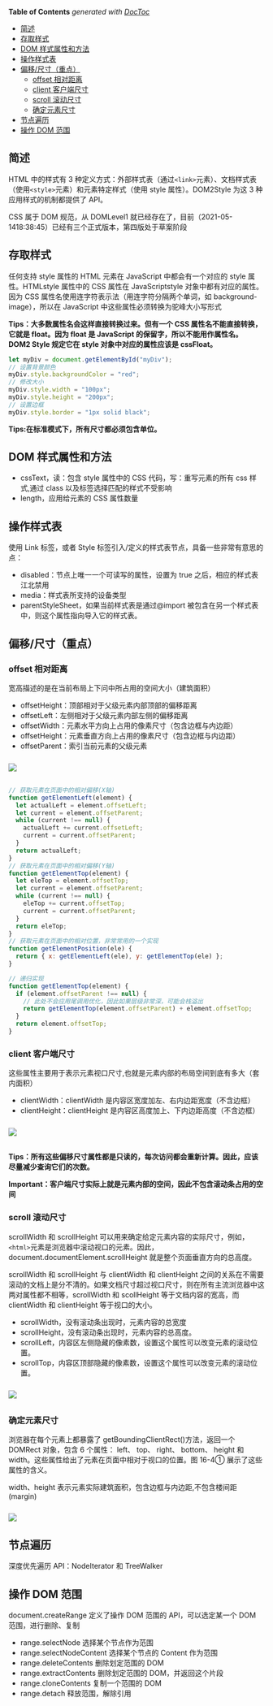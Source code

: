<!-- START doctoc generated TOC please keep comment here to allow auto update -->
<!-- DON'T EDIT THIS SECTION, INSTEAD RE-RUN doctoc TO UPDATE -->

**Table of Contents** _generated with [DocToc](https://github.com/thlorenz/doctoc)_

- [简述](#%E7%AE%80%E8%BF%B0)
- [存取样式](#%E5%AD%98%E5%8F%96%E6%A0%B7%E5%BC%8F)
- [DOM 样式属性和方法](#dom-%E6%A0%B7%E5%BC%8F%E5%B1%9E%E6%80%A7%E5%92%8C%E6%96%B9%E6%B3%95)
- [操作样式表](#%E6%93%8D%E4%BD%9C%E6%A0%B7%E5%BC%8F%E8%A1%A8)
- [偏移/尺寸（重点）](#%E5%81%8F%E7%A7%BB%E5%B0%BA%E5%AF%B8%E9%87%8D%E7%82%B9)
  - [offset 相对距离](#offset-%E7%9B%B8%E5%AF%B9%E8%B7%9D%E7%A6%BB)
  - [client 客户端尺寸](#client-%E5%AE%A2%E6%88%B7%E7%AB%AF%E5%B0%BA%E5%AF%B8)
  - [scroll 滚动尺寸](#scroll-%E6%BB%9A%E5%8A%A8%E5%B0%BA%E5%AF%B8)
  - [确定元素尺寸](#%E7%A1%AE%E5%AE%9A%E5%85%83%E7%B4%A0%E5%B0%BA%E5%AF%B8)
- [节点遍历](#%E8%8A%82%E7%82%B9%E9%81%8D%E5%8E%86)
- [操作 DOM 范围](#%E6%93%8D%E4%BD%9C-dom-%E8%8C%83%E5%9B%B4)

<!-- END doctoc generated TOC please keep comment here to allow auto update -->

## 简述

HTML 中的样式有 3 种定义方式：外部样式表（通过`<link>`元素）、文档样式表（使用`<style>`元素）和元素特定样式（使用 style 属性）。DOM2Style 为这 3 种应用样式的机制都提供了 API。

CSS 属于 DOM 规范，从 DOMLevel1 就已经存在了，目前（2021-05-1418:38:45）已经有三个正式版本，第四版处于草案阶段

## 存取样式

任何支持 style 属性的 HTML 元素在 JavaScript 中都会有一个对应的 style 属性。HTMLstyle 属性中的 CSS 属性在 JavaScriptstyle 对象中都有对应的属性。因为 CSS 属性名使用连字符表示法（用连字符分隔两个单词，如 background-image），所以在 JavaScript 中这些属性必须转换为驼峰大小写形式

**Tips：大多数属性名会这样直接转换过来。但有一个 CSS 属性名不能直接转换，它就是 float。因为 float 是 JavaScript 的保留字，所以不能用作属性名。 DOM2 Style 规定它在 style 对象中对应的属性应该是 cssFloat。**

```js
let myDiv = document.getElementById("myDiv");
// 设置背景颜色
myDiv.style.backgroundColor = "red";
// 修改大小
myDiv.style.width = "100px";
myDiv.style.height = "200px";
// 设置边框
myDiv.style.border = "1px solid black";
```

**Tips:在标准模式下，所有尺寸都必须包含单位。**

## DOM 样式属性和方法

- cssText，读：包含 style 属性中的 CSS 代码，写：重写元素的所有 css 样式,通过 class 以及标签选择匹配的样式不受影响
- length，应用给元素的 CSS 属性数量

## 操作样式表

使用 Link 标签，或者 Style 标签引入/定义的样式表节点，具备一些非常有意思的点：

- disabled：节点上唯一一个可读写的属性，设置为 true 之后，相应的样式表江北禁用
- media：样式表所支持的设备类型
- parentStyleSheet，如果当前样式表是通过@import 被包含在另一个样式表中，则这个属性指向导入它的样式表。

## 偏移/尺寸（重点）

### offset 相对距离

宽高描述的是在当前布局上下问中所占用的空间大小（建筑面积）

- offsetHeight：顶部相对于父级元素内部顶部的偏移距离
- offsetLeft：左侧相对于父级元素内部左侧的偏移距离
- offsetWidth：元素水平方向上占用的像素尺寸（包含边框与内边距）
- offsetHeight：元素垂直方向上占用的像素尺寸（包含边框与内边距）
- offsetParent：索引当前元素的父级元素

<img src="../zz_asset/offsetLeft&Top.png" style="display:block;margin:25px auto 30px;"/>

```js
// 获取元素在页面中的相对偏移(X轴)
function getElementLeft(element) {
  let actualLeft = element.offsetLeft;
  let current = element.offsetParent;
  while (current !== null) {
    actualLeft += current.offsetLeft;
    current = current.offsetParent;
  }
  return actualLeft;
}
// 获取元素在页面中的相对偏移(Y轴)
function getElementTop(element) {
  let eleTop = element.offsetTop;
  let current = element.offsetParent;
  while (current !== null) {
    eleTop += current.offsetTop;
    current = current.offsetParent;
  }
  return eleTop;
}
// 获取元素在页面中的相对位置，非常常用的一个实现
function getElementPosition(ele) {
  return { x: getElementLeft(ele), y: getElementTop(ele) };
}

// 递归实现
function getElementTop(element) {
  if (element.offsetParent !== null) {
    // 此处不会应用尾调用优化，因此如果层级非常深，可能会栈溢出
    return getElementTop(element.offsetParent) + element.offsetTop;
  }
  return element.offsetTop;
}
```

### client 客户端尺寸

这些属性主要用于表示元素视口尺寸,也就是元素内部的布局空间到底有多大（套内面积）

- clientWidth：clientWidth 是内容区宽度加左、右内边距宽度（不含边框）
- clientHeight：clientHeight 是内容区高度加上、下内边距高度（不含边框）

<img src="../zz_asset/clientWidth&Height.png" style="display:block;margin:25px auto 30px;"/>

**Tips：所有这些偏移尺寸属性都是只读的，每次访问都会重新计算。因此，应该尽量减少查询它们的次数。**

**Important：客户端尺寸实际上就是元素内部的空间，因此不包含滚动条占用的空间**

### scroll 滚动尺寸

scrollWidth 和 scrollHeight 可以用来确定给定元素内容的实际尺寸，例如， `<html>`元素是浏览器中滚动视口的元素。因此， document.documentElement.scrollHeight 就是整个页面垂直方向的总高度。

scrollWidth 和 scrollHeight 与 clientWidth 和 clientHeight 之间的关系在不需要滚动的文档上是分不清的。如果文档尺寸超过视口尺寸，则在所有主流浏览器中这两对属性都不相等，scrollWidth 和 scollHeight 等于文档内容的宽高，而 clientWidth 和 clientHeight 等于视口的大小。

- scrollWidth，没有滚动条出现时，元素内容的总宽度
- scrollHeight，没有滚动条出现时，元素内容的总高度。
- scrollLeft，内容区左侧隐藏的像素数，设置这个属性可以改变元素的滚动位置。
- scrollTop，内容区顶部隐藏的像素数，设置这个属性可以改变元素的滚动位置。

<img src="../zz_asset/scroll.png" style="display:block;margin:25px auto 30px;"/>

### 确定元素尺寸

浏览器在每个元素上都暴露了 getBoundingClientRect()方法，返回一个 DOMRect 对象，包含 6 个属性： left、 top、 right、 bottom、 height 和 width。这些属性给出了元素在页面中相对于视口的位置。图 16-4① 展示了这些属性的含义。

width、height 表示元素实际建筑面积，包含边框与内边距,不包含楼间距(margin)

<img src="../zz_asset/boundingClient.png" style="display:block;margin:25px auto 30px;"/>

## 节点遍历

深度优先遍历 API：NodeIterator 和 TreeWalker

## 操作 DOM 范围

document.createRange 定义了操作 DOM 范围的 API，可以选定某一个 DOM 范围，进行删除、复制

- range.selectNode 选择某个节点作为范围
- range.selectNodeContent 选择某个节点的 Content 作为范围
- range.deleteContents 删除划定范围的 DOM
- range.extractContents 删除划定范围的 DOM，并返回这个片段
- range.cloneContents 复制一个范围的 DOM
- range.detach 释放范围，解除引用
